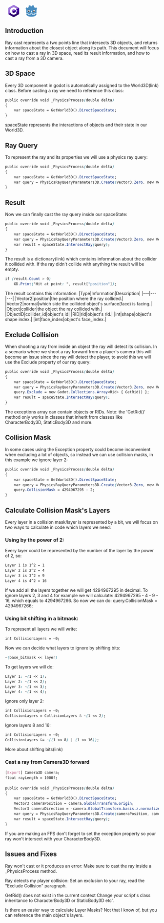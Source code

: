 <img id="header-img" src="assets/CsharpLogo.png" width="36" height="40" style="float: center; padding: 0px 10px;" alt=""><img id="header-img" src="assets/GodotLogo.png" width="40" height="40" style="float: center; padding: 0px 10px;" alt="">

## Introduction
Ray cast represents a two points line that intersects 3D objects, and returns information about the closest object along its path.
This document will focus on how to cast a ray in 3D space, read its result information, and how to cast a ray from a 3D camera.

## 3D Space
Every 3D component in godot is automatically assigned to the World3D(link) class.
Before casting a ray we need to reference this class:
```css
public override void _PhysicsProcess(double delta)
{
    var spaceState = GetWorld3D().DirectSpaceState;
}
```
spaceState represents the interactions of objects and their state in our World3D.

## Ray Query
To represent the ray and its properties we will use a physics ray query:
```css
public override void _PhysicsProcess(double delta)
{
    var spaceState = GetWorld3D().DirectSpaceState;
    var query = PhysicsRayQueryParameters3D.Create(Vector3.Zero, new Vector3(0,0,50));
}
```
## Result
Now we can finally cast the ray query inside our spaceState:
```css
public override void _PhysicsProcess(double delta)
{
    var spaceState = GetWorld3D().DirectSpaceState;
    var query = PhysicsRayQueryParameters3D.Create(Vector3.Zero, new Vector3(0,0,50));
    var result = spaceState.IntersectRay(query);
}
```
The result is a dictionary(link) which contains information about the collider it collided with. If the ray didn't collide with anything the result will be empty.
```css
if (result.Count > 0)
    GD.Print("Hit at point: ", result["position"]);
```
The result contains this information:
|Type|Information|Description|
|---|---|---|
|Vector2|position|the position where the ray collided.|
|Vector2|normal|which side the collided object's surface(face) is facing.|
|Object|collider|the object the ray collided with.|
|ObjectID|collider_id|object's id|
|RID|rid|object's rid.|
|int|shape|object's shape index.|
|int|face_index|object's face_index.|

## Exclude Collision
When shooting a ray from inside an object the ray will detect its collision. In a scenario where we shoot a ray forward from a player's camera this will become an issue since the ray will detect the player, to avoid this we will use the Exclude property of our ray query:
```css
public override void _PhysicsProcess(double delta)
{
    var spaceState = GetWorld3D().DirectSpaceState;
    var query = PhysicsRayQueryParameters3D.Create(Vector3.Zero, new Vector3(0,0,50));
    query.Exclude = new Godot.Collections.Array<Rid> { GetRid() };
    var result = spaceState.IntersectRay(query);
}
```
The exceptions array can contain objects or RIDs.
Note: the 'GetRid()' method only works in classes that inherit from classes like CharacterBody3D, StaticBody3D and more.

## Collision Mask
In some cases using the Exception property could become inconvenient when excluding a lot of objects, so instead we can use collision masks, in this example we ignore layer 2:
```css
public override void _PhysicsProcess(double delta)
{
    var spaceState = GetWorld3D().DirectSpaceState;
    var query = PhysicsRayQueryParameters3D.Create(Vector3.Zero, new Vector3(0,0,50));
    query.CollisionMask = 4294967295 - 2;
}
```

## Calculate Collision Mask's Layers
Every layer in a collision mask/layer is represented by a bit, we will focus on two ways to calculate in code which layers we need:
### Using by the power of 2:
Every layer could be represented by the number of the layer by the power of 2, so:
```css
Layer 1 is 1^2 = 1
Layer 2 is 2^2 = 4
Layer 3 is 3^2 = 9
Layer 4 is 4^2 = 16
```
If we add all the layers together we will get 4294967295 in decimal.
To ignore layers 2, 3 and 4 for example we will calculate: 4294967295 - 4 - 9 - 16, which equals to 4294967266.
So now we can do:
query.CollisionMask = 4294967266;

### Using bit shifting in a bitmask:
To represent all layers we will write:
```css
int CollisionLayers = ~0;
```
Now we can decide what layers to ignore by shifting bits:
```css
~(base_bitmask << layer)
```
To get layers we will do:
```css
Layer 1: ~(1 << 1);
Layer 2: ~(1 << 2);
Layer 3: ~(1 << 3);
Layer 4: ~(1 << 4);
```
Ignore only layer 2:
```css
int CollisionLayers = ~0;
CollisionLayers = CollisionLayers & ~(1 << 2);
```
Ignore layers 8 and 16:
```css
int CollisionLayers = ~0;
CollisionLayers &= ~((1 << 8) | (1 << 16));
```
More about shifting bits(link)

### Cast a ray from Camera3D forward
```css
[Export] Camera3D camera;
float rayLength = 1000f;

public override void _PhysicsProcess(double delta)
{
    var spaceState = GetWorld3D().DirectSpaceState;
    Vector3 cameraPosition = camera.GlobalTransform.origin;
    Vector3 cameraDirection = -camera.GlobalTransform.basis.z.normalized();
    var query = PhysicsRayQueryParameters3D.Create(cameraPosition, cameraPosition + cameraDirection * rayLength);
    var result = spaceState.IntersectRay(query);
}
```
If you are making an FPS don't forget to set the exception property so your ray won't intersect with your CharacterBody3D.

## Issues and Fixes
Ray won't cast or it produces an error:
Make sure to cast the ray inside a _PhysicsProcess method.

Ray detects my player collision:
Set an exclusion to your ray, read the "Exclude Collision" paragraph.

GetRid() does not exist in the current context
Change your script's class inheritance to CharacterBody3D or StaticBody3D etc'.

Is there an easier way to calculate Layer Masks?
Not that I know of, but you can reference the main object's layers.
